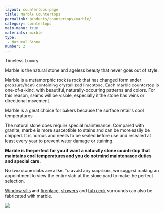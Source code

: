 ```yaml
---
layout: countertops-page
title: Marble Countertops
permalink: products/countertops/marble/
category: countertops
main-menu: true
materials: marble
type:
 - Natural Stone
number: 2
---
```


<div class="content">
<div class="content__text">
<p class="is-first-heading h2">Timeless Luxury</p>
<p class="h3">Marble is the natural stone and ageless beauty that never goes out of style.</p>

Marble is a metamorphic rock (a rock that has changed form under pressure/heat) containing crystallized limestone. Each marble countertop is one-of-a-kind, with beautiful, naturally-occurring patterns and colors. For this reason, seams will be visible, especially if the stone has veins or directional movement.

Marble is a great choice for bakers because the surface retains cool temperatures.

The natural stone does require special maintenance. Compared with granite, marble is more susceptible to stains and can be more easily be chipped. It is porous and needs to be sealed before use and resealed at least every year to prevent water damage or staining.

**Marble is the perfect for you if want a naturally stone countertop that maintains cool temperatures and you do not mind maintenance duties and special care.**

No two stone slabs are alike. To avoid any surprises, we suggest making an appointment to view the entire slab at the stone yard to make the perfect selection.

<a href="{{ site.url }}/products/window-sills">Window sills</a> and <a href="{{ site.url }}/products/surrounds/fireplace/">fireplace</a>, <a href="{{ site.url }}/products/surrounds/showers/">showers</a> and <a href="{{ site.url }}/products/surrounds/tub-deck/">tub deck</a> surrounds can also be fabricated with marble.

</div>

<div class="content__image fixedsticky">
<img src="{{ site.url }}/assets/images/kitchen-2.jpg">
</div>
</div>
